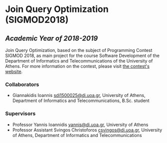 # Join Query Optimization (SIGMOD2018)

## _Academic Year of 2018-2019_

Join Query Optimization, based on the subject of Programming Contest SIGMOD 2018, as main project for the course Software Development of the Department of Informatics and Telecommunications of the University of Athens. For more information on the contest, please visit [the contest's website](http://sigmod18contest.db.in.tum.de/index.shtml).

### Collaborators

* Giannakidis Ioannis <sdi1500025@di.uoa.gr>, University of Athens, Department of Informatics and Telecommunications, B.Sc. student

### Supervisors

* Professor Yannis Ioannidis <yannis@di.uoa.gr>, University of Athens
* Professor Assistant Svingos Christoforos <csvingos@di.uoa.gr>, University of Athens, Department of Informatics and Telecommunications
